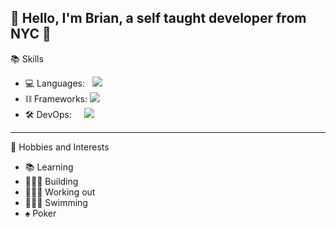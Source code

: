 ## 👋 Hello, I'm Brian, a self taught developer from NYC 🗽

📚 Skills
* 💻 Languages:  &nbsp; [![](https://skillicons.dev/icons?i=java,py,ts,solidity)]()
* ⛓️ Frameworks: [![](https://skillicons.dev/icons?i=spring,flask,fastapi)]()
* 🛠️ DevOps:  &nbsp; &nbsp; [![](https://skillicons.dev/icons?i=jenkins,docker,kubernetes,aws,gcp,openshift)]()
---
🌟 Hobbies and Interests
* 📚 Learning
* 👨🏽‍💻 Building
* 🏋🏽‍♂️ Working out
* 🏊🏽‍♂️ Swimming
* ♠️  Poker
